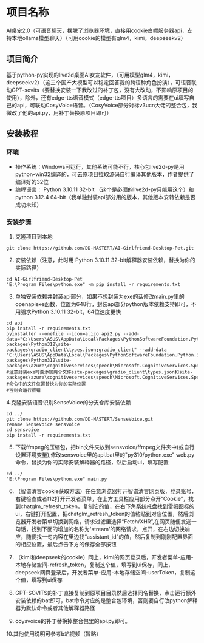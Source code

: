 # 项目名称
AI桌宠2.0（可语音聊天，摆脱了浏览器环境，直接用cookie白嫖服务器api，支持本地ollama模型聊天）（可用cookie的模型有glm4，kimi，deepseekv2）
## 项目简介
基于python-py实现的live2d桌面AI女友软件，（可用模型glm4，kimi，deepseekv2）（这三个国产大模型可以稳定回答我的跨语种角色扮演），可语音联动GPT-sovits（要替换安装一下我改过的补丁包，没有大改动，不影响原项目的使用），除外，还有edge-tts语音模式（edge-tts项目）多语言的需要在ui填写自己的api，可联动CosyVoice语音。（CosyVoice部分对标v3ucn大佬的整合包，我微改了他的api.py，用补丁替换原项目即可）



## 安装教程
### 环境
- 操作系统：Windows可运行，其他系统可能不行，核心包live2d-py是用python-win32编译的，可去原项目拉取源码自行编译其他版本，作者提供了编译好的32位
- 编程语言： Python 3.10.11 32-bit （这个是必须的live2d-py只能用这个）和 python 3.12.4 64-bit（我单独封装api部分用的版本，其他版本安转依赖是否成功未知）

### 安装步骤
1. 克隆项目到本地
```
git clone https://github.com/DD-MASTERT/AI-Girlfriend-Desktop-Pet.git
 ```
2. 安装依赖（注意，此时用 Python 3.10.11 32-bit解释器安装依赖，替换为你的实际路径）
 ```
cd AI-Girlfriend-Desktop-Pet
"E:\Program Files\python.exe" -m pip install -r requirements.txt
 ```
3. 单独安装依赖并封装api部分，如果不想封装为exe的话修改main.py里的openapiexe函数，位置为648行，封装api部分python版本依赖支持即可，不用强求Python 3.10.11 32-bit，64位速度更快
 ```
cd api
pip install -r requirements.txt
pyinstaller --onefile --icon=a.ico api2.py --add-data="C:\Users\ASUS\AppData\Local\Packages\PythonSoftwareFoundation.Python.3.12_qbz5n2kfra8p0\LocalCache\local-packages\Python312\site-packages\gradio_client\types.json;gradio_client" --add-data "C:\Users\ASUS\AppData\Local\Packages\PythonSoftwareFoundation.Python.3.12_qbz5n2kfra8p0\LocalCache\local-packages\Python312\site-packages\azure\cognitiveservices\speech\Microsoft.CognitiveServices.Speech.core.dll;."
#注意封装exe时要添加两个文件site-packages\gradio_client\types.json和site-packages\azure\cognitiveservices\speech\Microsoft.CognitiveServices.Speech.core.dll
#命令中的文件位置替换为你的实际位置
#否则会运行报错

 ```
4.克隆安装语音识别SenseVoice的分支仓库安装依赖
 ```
 cd ../
 git clone https://github.com/DD-MASTERT/SenseVoice.git
rename SenseVoice sensvoice
cd sensvoice
pip install -r requirements.txt
 
 ```

5. 下载ffmpeg的压缩包，把bin文件夹放到sensvoice/ffmpeg文件夹中(或自行设置环境变量),修改sensvoice里的api.bat里的"py310/python.exe" web.py命令，替换为你的实际安装解释器的路径，然后启动ui，填写配置
 ```
 cd ../
"E:\Program Files\python.exe" main.py
  ```

6. （智谱清言cookie获取方法）在任意浏览器打开智谱清言网页版，登录账号，右键检查或者f12打开开发者菜单，在上方工具栏应用部分点开“Cookie”，找到chatglm_refresh_token，复制它的值，在右下角系统托盘找到雷姆图标的ui，右键打开配置，把chatglm_refresh_token的值粘贴到对应位置，然后浏览器开发者菜单切换到网络，请求过滤里选择“Fetch/XHR”,在网页随便发送一句话，找到下面的增加的名称为'stream'的网络请求，点开，在右边切换响应，随便找一句内容在里边找“assistant_id”的值，然后复制到刚刚配置界面的相应位置，最后点击下方的保存全部按钮

7. （kimi和deepseek的cookie）同上，kimi的网页登录后，开发者菜单-应用-本地存储空间-refresh_token，复制这个值，填写到ui保存，同上，deepseek网页登录后，开发者菜单-应用-本地存储空间-userToken，复制这个值，填写到ui保存

8. GPT-SOVITS的补丁直接复制到原项目目录然后选择同名替换，点击运行额外安装依赖的bat即可，bat命令对应的是整合包环境，否则要自行改python解释器为默认命令或者其他解释器路径

9. coysvoice的补丁替换掉整合包里的api.py即可。

10.其他使用说明可参考b站视频（暂略）
